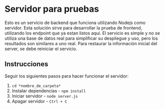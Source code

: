 # Servidor para pruebas

Esto es un servicio de backend que funciona utilizando Nodejs como servidor. Esta solución sirve para desarrollar la prueba de frontend, utilizando los endpoint que ya estan listos aqui.
El servicio es simple y no se utiliza una base de datos real para simplificar su despliegue y uso, pero los resultados son similares a uno real.
Para restaurar la información inicial del server, se debe reiniciar el servicio.


## Instrucciones

Seguir los siguientes pasos para hacer funcionar el servidor:

1. `cd *nombre_de_carpeta*`
2. Instalar dependencias - `npm install`
3. Iniciar servidor - `node server.js`
3. Apagar servidor - `Ctrl + C`

